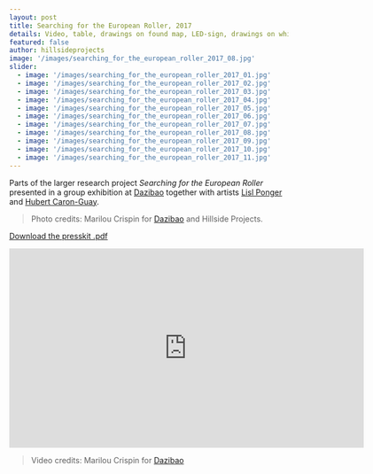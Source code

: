 ```yaml
---
layout: post
title: Searching for the European Roller, 2017
details: Video, table, drawings on found map, LED-sign, drawings on white-board and lecture performance.
featured: false
author: hillsideprojects
image: '/images/searching_for_the_european_roller_2017_08.jpg'
slider:
  - image: '/images/searching_for_the_european_roller_2017_01.jpg'
  - image: '/images/searching_for_the_european_roller_2017_02.jpg'
  - image: '/images/searching_for_the_european_roller_2017_03.jpg'
  - image: '/images/searching_for_the_european_roller_2017_04.jpg'
  - image: '/images/searching_for_the_european_roller_2017_05.jpg'
  - image: '/images/searching_for_the_european_roller_2017_06.jpg'
  - image: '/images/searching_for_the_european_roller_2017_07.jpg'
  - image: '/images/searching_for_the_european_roller_2017_08.jpg'
  - image: '/images/searching_for_the_european_roller_2017_09.jpg'
  - image: '/images/searching_for_the_european_roller_2017_10.jpg'
  - image: '/images/searching_for_the_european_roller_2017_11.jpg'
---
```


Parts of the larger research project _Searching for the European Roller_ presented in a group exhibition at <a href="http://en.dazibao.art/exhibition-hillside-projects/" target="blank">Dazibao</a> together with artists <a href="https://www.youtube.com/watch?v=5B1k4jk5IrI" target="blank">Lisl Ponger</a> and <a href="https://www.visionsdureel.ch/en/film/destierros" target="blank">Hubert Caron-Guay</a>.

> Photo credits: Marilou Crispin for <a href="https://dazibao.art/" target="blank">Dazibao</a> and Hillside Projects.

<object data="/images/Press-kit_HCG-HP-LP.pdf" type="application/pdf" width="100%" height="100%">
  <p><a href="/images/Press-kit_HCG-HP-LP.pdf">Download the presskit .pdf</a></p>
</object>

<iframe src="https://player.vimeo.com/video/242933312" width="640" height="360" frameborder="0" webkitallowfullscreen mozallowfullscreen allowfullscreen></iframe>

> Video credits: Marilou Crispin for  <a href="https://dazibao.art/" target="blank">Dazibao</a>

